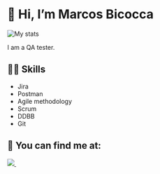 # 👋 Hi, I’m Marcos Bicocca
![My stats](https://github-readme-stats.vercel.app/api?username=marcosBicocca&count_private=true&show_icons=true&theme=radical)

I am a QA tester.

## 💪🏼 Skills
- Jira
- Postman
- Agile methodology
- Scrum
- DDBB
- Git

## 👀 You can find me at:
  <a href="https://www.linkedin.com/in/marcos-bicocca-4b1059279/">
    <img src="https://img.shields.io/badge/linkedin-%230077B5.svg?&style=for-the-badge&logo=linkedin&logoColor=white" />
  </a>&nbsp;&nbsp;
</p>

